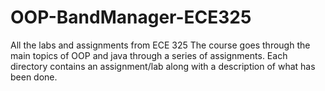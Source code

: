 # OOP-BandManager-ECE325
All the labs and assignments from ECE 325
The course goes through the main topics of OOP and java through a series of assignments. Each directory contains an assignment/lab along with a description of what has been done.
